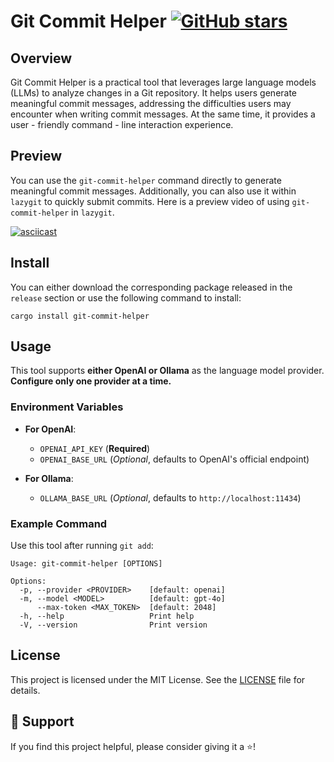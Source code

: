 # Git Commit Helper [![GitHub stars](https://img.shields.io/github/stars/newdee/git-commit-helper.svg?style=social)](https://github.com/newdee/git-commit-helper)

## Overview
Git Commit Helper is a practical tool that leverages large language models (LLMs) to analyze changes in a Git repository. It helps users generate meaningful commit messages, addressing the difficulties users may encounter when writing commit messages. At the same time, it provides a user - friendly command - line interaction experience.

## Preview
You can use the `git-commit-helper` command directly to generate meaningful commit messages. Additionally, you can also use it within `lazygit` to quickly submit commits. Here is a preview video of using `git-commit-helper` in `lazygit`.

[![asciicast](https://asciinema.org/a/718306.svg)](https://asciinema.org/a/718306)

## Install
You can either download the corresponding package released in the `release` section or use the following command to install:

```
cargo install git-commit-helper
```

## Usage

This tool supports **either OpenAI or Ollama** as the language model provider.  
**Configure only one provider at a time.**

### Environment Variables

- **For OpenAI**:
  - `OPENAI_API_KEY` (**Required**)
  - `OPENAI_BASE_URL` (*Optional*, defaults to OpenAI's official endpoint)

- **For Ollama**:
  - `OLLAMA_BASE_URL` (*Optional*, defaults to `http://localhost:11434`)

### Example Command

Use this tool after running `git add`:

```
Usage: git-commit-helper [OPTIONS]

Options:
  -p, --provider <PROVIDER>    [default: openai]
  -m, --model <MODEL>          [default: gpt-4o]
      --max-token <MAX_TOKEN>  [default: 2048]
  -h, --help                   Print help
  -V, --version                Print version
```

## License
This project is licensed under the MIT License. See the [LICENSE](LICENSE) file for details.

## 🙏 Support
If you find this project helpful, please consider giving it a ⭐️!
